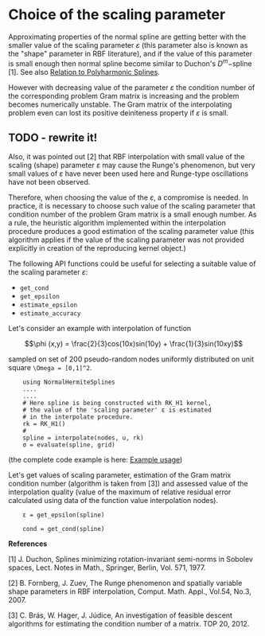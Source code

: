 # Choice of the scaling parameter

Approximating properties of the normal spline are getting better with the smaller value of the scaling parameter $\varepsilon$ (this parameter also is known as the "shape" parameter in RBF literature), and if the value of this parameter is small enough then normal spline become similar to Duchon's $D^m -$spline [1]. See also
[Relation to Polyharmonic Splines](https://igorkohan.github.io/NormalHermiteSplines.jl/stable/Relation-to-Polyharmonic-Splines/).

However with decreasing value of the parameter $\varepsilon$ the condition number of the corresponding problem Gram matrix is increasing and the problem becomes numerically unstable. The Gram matrix of the interpolating problem even can lost its positive deiniteness property if $\varepsilon$ is small.

## TODO - rewrite it! 
 Also, it was pointed out [2] that RBF interpolation with small value of the scaling (shape) parameter $\varepsilon$ may cause the Runge's phenomenon, but very small values of $\varepsilon$ have never been used here and Runge-type oscillations have not been observed. 

Therefore, when choosing the value of the $\varepsilon$, a compromise is needed. In practice, it is necessary to choose such value of the scaling parameter that condition number of the problem Gram matrix is a small enough number. As a rule, the heuristic algorithm implemented within the interpolation procedure produces a good estimation of the scaling parameter value (this algorithm applies if the value of the scaling parameter was not provided explicitly in creation of the reproducing kernel object.)

The following API functions could be useful for selecting a suitable value of the scaling parameter $\varepsilon$:

- ```get_cond```
- ```get_epsilon```
- ```estimate_epsilon```  
- ```estimate_accuracy```

Let's consider an example with interpolation of function 

```math
\phi (x,y)  = \frac{2}{3}cos(10x)sin(10y) + \frac{1}{3}sin(10xy)
```
sampled on set of 200 pseudo-random nodes uniformly distributed on unit square ``\Omega = [0,1]^2``.

```
    using NormalHermiteSplines
    ....
    ....
    # Here spline is being constructed with RK_H1 kernel,
    # the value of the 'scaling parameter' ε is estimated
    # in the interpolate procedure.
    rk = RK_H1()
    #
    spline = interpolate(nodes, u, rk)
    σ = evaluate(spline, grid)
```
(the complete code example is here: [Example usage](https://igorkohan.github.io/NormalHermiteSplines.jl/stable/Usage/#D-interpolation-case-2/))

Let's get values of scaling parameter, estimation of the Gram matrix condition number (algorithm is taken from [3]) and assessed value of the interpolation quality (value of the maximum of relative residual error calculated
using data of the function value interpolation nodes).
```
    ε = get_epsilon(spline)
```

```
    cond = get_cond(spline)
```


**References**

[1] J. Duchon, Splines minimizing rotation-invariant semi-norms in Sobolev spaces, Lect. Notes in Math., Springer, Berlin, Vol. 571, 1977.

[2] B. Fornberg, J. Zuev, The Runge phenomenon and spatially variable shape parameters in RBF interpolation,
Comput. Math. Appl., Vol.54, No.3, 2007.

[3] C. Brás, W. Hager, J. Júdice, An investigation of feasible descent algorithms for estimating the condition number of a matrix. TOP 20, 2012.
